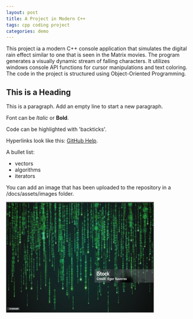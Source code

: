 ```yaml
---
layout: post
title: A Project in Modern C++
tags: cpp coding project
categories: demo
---
```


This project ia a modern C++ console application that simulates the digital rain effect similar to one that is seen in the Matrix movies. 
The program generates a visually dynamic stream of falling characters. It utilizes windows console API functions for cursor manipulations and text coloring.
The code in the project is structured using Object-Oriented Programming.

## This is a Heading

This is a paragraph. Add an empty line to start a new paragraph.

Font can be *Italic* or **Bold**.

Code can be highlighted with 'backticks'.

Hyperlinks look like this: [GitHub Help](https://help.github.com/).

A bullet list:

- vectors
- algorithms
- iterators

You can add an image that has been uploaded to the repository in a /docs/assets/images folder.

<img src="https://raw.githubusercontent.com/DanKos22/digital-rain-cpp/main/docs/assets/images/Project.png" width="400" height="300">
